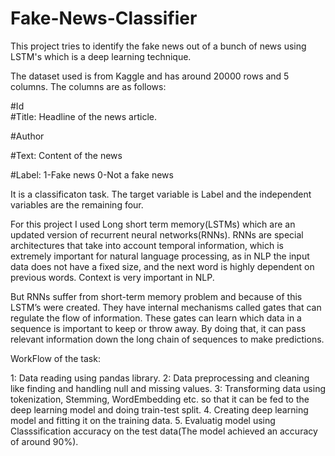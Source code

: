 # Fake-News-Classifier

This project tries to identify the fake news out of a bunch of news using LSTM's which is a deep learning technique. 

The dataset used is from Kaggle and has around 20000 rows and 5 columns. 
The columns are as follows:

#Id                                                                                                                                                          
#Title: Headline of the news article.

#Author 

#Text: Content of the news

#Label: 1-Fake news
        0-Not a fake news
        
It is a classificaton task. The target variable is Label and the independent variables are the remaining four.

For this project I used Long short term memory(LSTMs) which are an updated version of recurrent neural networks(RNNs). RNNs are special architectures that take into account temporal information, which is extremely important for natural language processing, as in NLP the input data does not have a fixed size, and the next word is highly dependent on previous words. Context is very important in NLP.

But RNNs suffer from short-term memory problem and because of this LSTM’s were created. They have internal mechanisms called gates that can regulate the flow of information. These gates can learn which data in a sequence is important to keep or throw away. By doing that, it can pass relevant information down the long chain of sequences to make predictions.

WorkFlow of the task:

1: Data reading using pandas library.
2: Data preprocessing and cleaning like finding and handling null and missing values.
3: Transforming data using tokenization, Stemming, WordEmbedding etc. so that it can be fed to the deep learning model and doing train-test split.
4. Creating deep learning model and fitting it on the training data.
5. Evaluatig model using Classsification accuracy on the test data(The model achieved an accuracy of around 90%).

